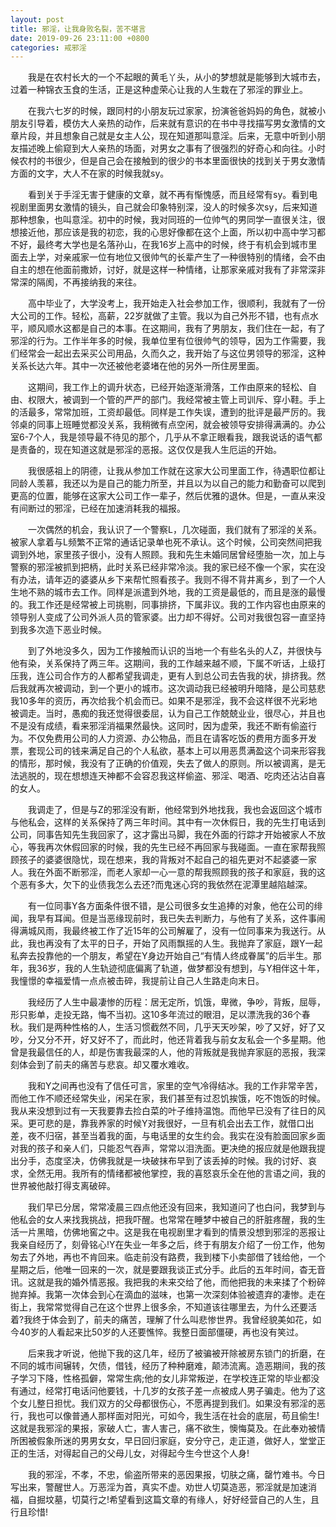 ```yaml
---
layout: post
title: 邪淫，让我身败名裂，苦不堪言
date: 2019-09-26 23:11:00 +0800
categories: 戒邪淫
---
```


　　我是在农村长大的一个不起眼的黄毛丫头，从小的梦想就是能够到大城市去，过着一种锦衣玉食的生活，正是这种虚荣心让我的人生栽在了邪淫的罪业上。
　　在我六七岁的时候，跟同村的小朋友玩过家家，扮演爸爸妈妈的角色，就被小朋友引导着，模仿大人亲热的动作，后来就有意识的在书中寻找描写男女激情的文章片段，并且想象自己就是女主人公，现在知道那叫意淫。后来，无意中听到小朋友描述晚上偷窥到大人亲热的场面，对男女之事有了很强烈的好奇心和向往。小时候农村的书很少，但是自己会在接触到的很少的书本里面很快的找到关于男女激情方面的文字，大人不在家的时候我就sy。
　　看到关于手淫无害于健康的文章，就不再有惭愧感，而且经常有sy。看到电视剧里面男女激情的镜头，自己就会印象特别深，没人的时候多次sy，后来知道那种想象，也叫意淫。初中的时候，我对同班的一位帅气的男同学一直很关注，很想接近他，那应该是我的初恋，我的心思好像都在这个上面，所以初中高中学习都不好，最终考大学也是名落孙山，在我16岁上高中的时候，终于有机会到城市里面去上学，对亲戚家一位有地位又很帅气的长辈产生了一种很特别的情绪，会不由自主的想在他面前撒娇，讨好，就是这样一种情绪，让那家亲戚对我有了非常深非常深的隔阂，不再接纳我的来往。
　　高中毕业了，大学没考上，我开始走入社会参加工作，很顺利，我就有了一份大公司的工作。轻松，高薪，22岁就做了主管。我以为自己外形不错，也有点水平，顺风顺水这都是自己的本事。在这期间，我有了男朋友，我们住在一起，有了邪淫的行为。工作半年多的时候，我单位里有位很帅气的领导，因为工作需要，我们经常会一起出去采买公司用品，久而久之，我开始了与这位男领导的邪淫，这种关系长达六年。其中一次还被他老婆堵在他的另外一所住房里面。
　　这期间，我工作上的调升状态，已经开始逐渐滑落，工作由原来的轻松、自由、权限大，被调到一个管的严严的部门。我经常被主管上司训斥、穿小鞋。手上的活最多，常常加班，工资却最低。同样是工作失误，遭到的批评是最严厉的。我邻桌的同事上班睡觉都没关系，我稍微有点空闲，就会被领导安排得满满的。办公室6-7个人，我是领导最不待见的那个，几乎从不拿正眼看我，跟我说话的语气都是责备的，现在知道这就是邪淫的恶报。这仅仅是我人生厄运的开始。
　　我很感祖上的阴德，让我从参加工作就在这家大公司里面工作，待遇职位都让同龄人羡慕，我还以为是自己的能力所至，并且以为以自己的能力和勤奋可以爬到更高的位置，能够在这家大公司工作一辈子，然后优雅的退休。但是，一直从来没有间断过的邪淫，已经在加速消耗我的福报。
　　一次偶然的机会，我认识了一个警察L，几次碰面，我们就有了邪淫的关系。被家人拿着与L频繁不正常的通话记录单也死不承认。这个时候，公司突然间把我调到外地，家里孩子很小，没有人照顾。我和先生未婚同居曾经堕胎一次，加上与警察的邪淫被抓到把柄，此时关系已经非常冷淡。我的家已经不像一个家，实在没有办法，请年迈的婆婆从乡下来帮忙照看孩子。我则不得不背井离乡，到了一个人生地不熟的城市去工作。同样是派遣到外地，我的工资是最低的，而且是涨的最慢的。我工作还是经常被上司挑剔，同事排挤，下属非议。我的工作内容也由原来的领导别人变成了公司外派人员的管家婆。出力却不得好。公司对我很包容一直坚持到我多次造下恶业时候。
　　到了外地没多久，因为工作接触而认识的当地一个有些名头的人Z，并很快与他有染，关系保持了两三年。这期间，我的工作越来越不顺，下属不听话，上级打压我，连公司合作方的人都希望我调走，更有人到总公司去告我的状，排挤我。然后我就再次被调动，到一个更小的城市。这次调动我已经被明升暗降，是公司慈悲我10多年的资历，再次给我个机会而已。如果不是邪淫，我不会这样很不光彩地被调走。当时，愚痴的我还觉得很委屈，认为自己工作兢兢业业，很尽心，并且也不是没有成绩，看来邪淫消福果然最快。这同时，因为虚荣，我还不断有偷盗行为。不仅免费用公司的人力资源、办公物品，而且在请客吃饭的费用方面多开发票，套现公司的钱来满足自己的个人私欲，基本上可以用恶贯满盈这个词来形容我的情形，那时候，我没有了正确的价值观，失去了做人的原则。所以被调离，是无法逃脱的，现在想想连天神都不会容忍我这样偷盗、邪淫、喝酒、吃肉还沾沾自喜的女人。
　　我调走了，但是与Z的邪淫没有断，他经常到外地找我，我也会返回这个城市与他私会，这样的关系保持了两三年时间。其中有一次休假日，我的先生打电话到公司，同事告知先生我回家了，这才露出马脚，我在外面的行踪才开始被家人不放心，等我再次休假回家的时候，我的先生已经不再回家与我碰面。一直在家帮我照顾孩子的婆婆很隐忧，现在想来，我的背叛对不起自己的祖先更对不起婆婆一家人。我在外面不断邪淫，而老人家却一心一意的帮我照顾我的孩子和家庭，我的这个恶有多大，欠下的业债我怎么去还?而鬼迷心窍的我依然在泥潭里越陷越深。
　　有一位同事Y各方面条件很不错，是公司很多女生追捧的对象，他在公司的绯闻，我早有耳闻。但是当恶缘现前时，我已失去判断力，与他有了关系，这件事闹得满城风雨，我最终被工作了近15年的公司解雇了，没有一位同事来为我送行。从此，我也再没有了太平的日子，开始了风雨飘摇的人生。我抛弃了家庭，跟Y一起私奔去投靠他的一个朋友，希望在Y身边开始自己“有情人终成眷属”的后半生。那年，我36岁，我的人生轨迹彻底偏离了轨道，做梦都没有想到，与Y相伴这十年，我憧憬的幸福爱情一点点被击碎，我提前让自己人生路走向末日。
　　我经历了人生中最凄惨的历程：居无定所，饥饿，卑微，争吵，背叛，屈辱，形只影单，走投无路，悔不当初。这10多年流过的眼泪，足以漂洗我的36个春秋。我们是两种性格的人，生活习惯截然不同，几乎天天吵架，吵了又好，好了又吵，分又分不开，好又好不了，而此时，他还背着我与前女友私会一个多星期。他曾是我最信任的人，却是伤害我最深的人，他的背叛就是我抛弃家庭的恶报，我深刻体会到了前夫的痛苦与悲哀。却又覆水难收。
　　我和Y之间再也没有了信任可言，家里的空气冷得结冰。我的工作非常辛苦，而他工作不顺还经常失业，闲呆在家，我们甚至有过忍饥挨饿，吃不饱饭的时候。我从来没想到过有一天我要靠去捡白菜的叶子维持温饱。而他早已没有了往日的风采。更可悲的是，靠我养家的时候Y对我很好，一旦有机会出去工作，就借口出差，夜不归宿，甚至当着我的面，与电话里的女生约会。我实在没有脸面回家乡面对我的孩子和亲人们，只能忍气吞声，常常以泪洗面。更决绝的报应就是他跟我提出分手，态度坚决，仿佛我就是一块破抹布早到了该丢掉的时候。我的讨好、哀求，全然无用。我所有的情绪都被他掌控，我的喜怒哀乐全在他的言语之间，我的世界被他敲打得支离破碎。
　　我们早已分居，常常凌晨三四点他还没有回来，我知道问了也白问，我梦到与他私会的女人来找我挑战，把我吓醒。也常常在睡梦中被自己的肝脏疼醒，我的生活一片黑暗，仿佛地窖之中。这是我在电视剧里才看到的情景没想到邪淫的恶报让我亲自经历了，刻骨铭心!Y在失业一年多之后，终于有朋友介绍了一份工作，他匆匆去了外地，再也不肯回来。临走前没有路费，我到楼下小卖部借了钱给他，一个星期之后，他唯一回来的一次，就是要跟我谈正式分手。此后的五年时间，杳无音讯。这就是我的婚外情恶报。我把我的未来交给了他，而他把我的未来揉了个粉碎抛弃掉。我第一次体会到心在滴血的滋味，也第一次深刻体验被遗弃的凄惨。走在街上，我常常觉得自己在这个世界上很多余，不知道该往哪里去，为什么还要活着?我终于体会到了，前夫的痛苦，理解了什么叫悲惨世界。我曾经貌美如花，如今40岁的人看起来比50岁的人还要憔悴。我整日面部僵硬，再也没有笑过。
　　后来我才听说，他抛下我的这几年，经历了被骗被开除被房东锁门的折磨，在不同的城市间辗转，欠债，借钱，经历了种种磨难，颠沛流离。造恶期间，我的孩子学习下降，性格孤僻，常常生病;他的女儿非常叛逆，在学校连正常的毕业都没有通过，经常打电话问他要钱，十几岁的女孩子差一点被成人男子骗走。他为了这个女儿整日担忧。我们双方的父母都很伤心，不愿再提到我们。如果没有邪淫的恶行，我也可以像普通人那样面对阳光，可如今，我生活在社会的底层，苟且偷生!这就是我邪淫的果报，家破人亡，害人害己，痛不欲生，懊悔莫及。在此奉劝被情所困被假象所迷的男男女女，早日回归家庭，安分守己，走正道，做好人，堂堂正正的生活，对得起自己的父母儿女，对得起今生今世这个人身!
　　我的邪淫，不孝，不忠，偷盗所带来的恶因果报，切肤之痛，罄竹难书。今日写出来，警醒世人。万恶淫为首，真实不虚。劝世人切莫造恶，邪淫就是加速消福，自掘坟墓，切莫行之!希望看到这篇文章的有缘人，好好经营自己的人生，且行且珍惜!